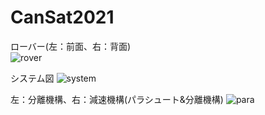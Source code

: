 # CanSat2021
ローバー(左：前面、右：背面)  
![rover](https://user-images.githubusercontent.com/95911997/208361917-28c4a0d7-43df-4ab5-8617-559623dd7ad7.jpg)  
  
システム図
![system](https://user-images.githubusercontent.com/95911997/208362892-e59b5407-5ec4-4719-86f6-e311b3590fa2.jpg)
  
左：分離機構、右：減速機構(パラシュート&分離機構) 
![para](https://user-images.githubusercontent.com/95911997/208361999-69b1da4a-94e3-41fa-a451-defcacfa3ea0.jpg)
